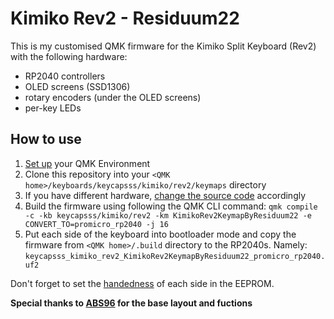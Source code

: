 # Kimiko Rev2 - Residuum22

This is my customised QMK firmware for the Kimiko Split Keyboard (Rev2) with the following hardware:

- RP2040 controllers
- OLED screens (SSD1306)
- rotary encoders (under the OLED screens)
- per-key LEDs

## How to use

1. [Set up](https://docs.qmk.fm/#/newbs_getting_started) your QMK Environment
2. Clone this repository into your `<QMK home>/keyboards/keycapsss/kimiko/rev2/keymaps` directory
3. If you have different hardware, [change the source code](https://github.com/Keycapsss/Kimiko/blob/master/Keymap.md#customize-the-default-keymap) accordingly
4. Build the firmware using following the QMK CLI command: `qmk compile -c -kb keycapsss/kimiko/rev2 -km KimikoRev2KeymapByResiduum22 -e CONVERT_TO=promicro_rp2040 -j 16`
5. Put each side of the keyboard into bootloader mode and copy the firmware from `<QMK home>/.build` directory to the RP2040s.
   Namely: `keycapsss_kimiko_rev2_KimikoRev2KeymapByResiduum22_promicro_rp2040.uf2`

Don't forget to set the [handedness](https://docs.qmk.fm/#/feature_split_keyboard?id=handedness-by-eeprom) of each side in the EEPROM.

**Special thanks to [ABS96](https://github.com/ABS96) for the base layout and fuctions**
